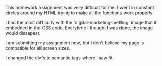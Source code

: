 This homework assignment was very difficult for me. I went in constant circles around my HTML trying to make all the functions work properly. 

I had the most difficulty with the 'digital-marketing-metting' image that it embedded in the CSS code. Everytime I thought I was done, the image would dissapear.

I am submitting my assignment now, but I don't believe my page is compatible for all screen sizes. 

I changed the div's to semantic tags where I saw fit.